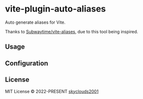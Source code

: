 # vite-plugin-auto-aliases

Auto generate aliases for Vite.

Thanks to [Subwaytime/vite-aliases](https://github.com/Subwaytime/vite-aliases), due to this tool being inspired.

## Usage

## Configuration

## License

MIT License © 2022-PRESENT [skyclouds2001](https://github.com/skyclouds2001)
